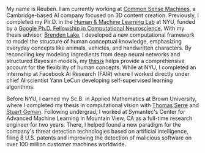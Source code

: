 My name is Reuben.
I am currently working at [Common Sense Machines](https://www.csm.ai), a Cambridge-based AI company focused on 3D content creation.
Previously, I completed my Ph.D. in the [Human & Machine Learning Lab](https://lake-lab.github.io) at NYU, funded by a [Google Ph.D. Fellowship in Computational Neuroscience.](https://research.googleblog.com/2018/04/announcing-2018-google-phd-fellows-for.html)
With my thesis advisor, [Brenden Lake](https://www.technologyreview.com/lists/innovators-under-35/2018/visionary/brenden-lake/), I developed a new computational framework to model the structure of human conceptual knowledge, emphasizing everyday concepts like animals, vehicles, and handwritten characters.
By reconciling key modeling ingredients from deep neural networks and structured Bayesian models, my [thesis](assets/files/FeinmanPhDThesis.pdf) helps provide a comprehensive account for the flexibility of human concepts.
While at NYU, I completed an internship at Facebook AI Research (FAIR) where I worked directly under chief AI scientist Yann LeCun developing self-supervised learning algorithms.

Before NYU, I earned my Sc.B. in Applied Mathematics at Brown University, where I completed my thesis in computational vision with [Thomas Serre](http://serre-lab.clps.brown.edu/person/thomas-serre/) and [Stuart Geman](http://www.dam.brown.edu/people/geman/index.shtml).
Following undergrad, I worked at Symantec's Center for Advanced Machine Learning in Mountain View, CA as a full-time research engineer for two years.
There, I helped found a new paradigm for the company's threat detection technologies based on artificial intelligence, filing 8 U.S. patents and improving the detection of malicious software on over 100 million customer machines worldwide.